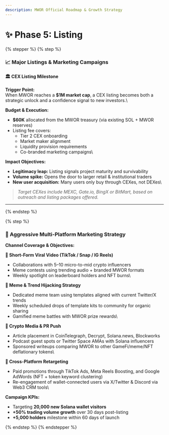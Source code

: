 ```yaml
---
description: MWOR Official Roadmap & Growth Strategy
---
```


# ✨ Phase 5: Listing

{% stepper %}
{% step %}
### 📈 Major Listings & Marketing Campaigns

#### 🏛️ **CEX Listing Milestone**

**Trigger Point:**\
When MWOR reaches a **$1M market cap**, a CEX listing becomes both a strategic unlock and a confidence signal to new investors.\


**Budget & Execution:**

* **$60K** allocated from the MWOR treasury (via existing SOL + MWOR reserves)
* Listing fee covers:
  * Tier 2 CEX onboarding
  * Market maker alignment
  * Liquidity provision requirements
  * Co-branded marketing campaigns\


**Impact Objectives:**

* **Legitimacy leap:** Listing signals project maturity and survivability
* **Volume spike:** Opens the door to larger retail & institutional traders
* **New user acquisition:** Many users only buy through CEXes, not DEXes\


> _Target CEXes include MEXC, Gate.io, BingX or BitMart, based on outreach and listing packages offered._

***
{% endstep %}

{% step %}
### 📣 Aggressive Multi-Platform Marketing Strategy

**Channel Coverage & Objectives:**

**🎥 Short-Form Viral Video (TikTok / Snap / IG Reels)**

* Collaborations with 5–10 micro-to-mid crypto influencers
* Meme contests using trending audio + branded MWOR formats
* Weekly spotlight on leaderboard holders and NFT burns\


**🧠 Meme & Trend Hijacking Strategy**

* Dedicated meme team using templates aligned with current Twitter/X trends
* Weekly scheduled drops of template kits to community for organic sharing
* Gamified meme battles with MWOR prize rewards\


**📰 Crypto Media & PR Push**

* Article placement in CoinTelegraph, Decrypt, Solana.news, Blockworks
* Podcast guest spots or Twitter Space AMAs with Solana influencers
* Sponsored writeups comparing MWOR to other GameFi/meme/NFT deflationary tokens\


**🎯 Cross-Platform Retargeting**

* Paid promotions through TikTok Ads, Meta Reels Boosting, and Google AdWords (NFT + token keyword clustering)
* Re-engagement of wallet-connected users via X/Twitter & Discord via Web3 CRM tools\


**Campaign KPIs:**

* Targeting **20,000 new Solana wallet visitors**
* **+50% trading volume growth** over 30 days post-listing
* **+5,000 holders** milestone within 60 days of launch


{% endstep %}
{% endstepper %}
